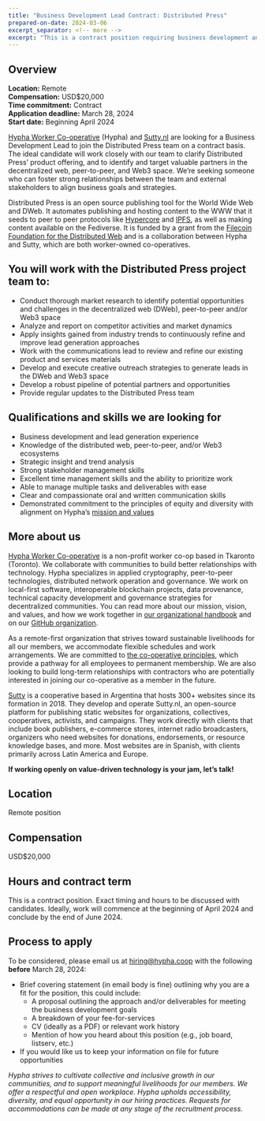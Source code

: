 ```yaml
---
title: "Business Development Lead Contract: Distributed Press" 
prepared-on-date: 2024-03-06
excerpt_separator: <!-- more -->
excerpt: "This is a contract position requiring business development and lead generation experience. We're looking for someone who can foster strong relationships between the team and external stakeholders."
---
```


## Overview

**Location:** Remote  
**Compensation:** USD$20,000   
**Time commitment:** Contract  
**Application deadline:**  March 28, 2024  
**Start date:** Beginning April 2024

[Hypha Worker Co-operative](https://hypha.coop) (Hypha) and [Sutty.nl](https://sutty.nl/) are looking for a Business Development Lead to join the Distributed Press team on a contract basis. The ideal candidate will work closely with our team to clarify Distributed Press’ product offering, and to identify and target valuable partners in the decentralized web, peer-to-peer, and Web3 space. We’re seeking someone who can foster strong relationships between the team and external stakeholders to align business goals and strategies.  
  
Distributed Press is an open source publishing tool for the World Wide Web and DWeb. It automates publishing and hosting content to the WWW that it seeds to peer to peer protocols like [Hypercore](https://holepunch.to/) and [IPFS](https://ipfs.tech/), as well as making content available on the Fediverse. It is funded by a grant from the [Filecoin Foundation for the Distributed Web](https://www.ffdweb.org/blog/building-distributed-press-a-publishing-tool-for-the-decentralized-web/) and is a collaboration between Hypha and Sutty, which are both worker-owned co-operatives.

## You will work with the Distributed Press project team to:

- Conduct thorough market research to identify potential opportunities and challenges in the decentralized web (DWeb), peer-to-peer and/or Web3 space  
- Analyze and report on competitor activities and market dynamics  
- Apply insights gained from industry trends to continuously refine and improve lead generation approaches  
- Work with the communications lead to review and refine our existing product and services materials  
- Develop and execute creative outreach strategies to generate leads in the DWeb and Web3 space  
- Develop a robust pipeline of potential partners and opportunities  
- Provide regular updates to the Distributed Press team  

## Qualifications and skills we are looking for

- Business development and lead generation experience
- Knowledge of the distributed web, peer-to-peer, and/or Web3 ecosystems 
- Strategic insight and trend analysis
- Strong stakeholder management skills
- Excellent time management skills and the ability to prioritize work
- Able to manage multiple tasks and deliverables with ease
- Clear and compassionate oral and written communication skills
- Demonstrated commitment to the principles of equity and diversity with alignment on Hypha’s [mission and values](https://handbook.hypha.coop/vision.html)

## More about us

[Hypha Worker Co-operative](https://hypha.coop/) is a non-profit worker co-op based in Tkaronto (Toronto). We collaborate with communities to build better relationships with technology. Hypha specializes in applied cryptography, peer-to-peer technologies, distributed network operation and governance. We work on local-first software, interoperable blockchain projects, data provenance, technical capacity development and governance strategies for decentralized communities. You can read more about our mission, vision, and values, and how we work together in [our organizational handbook](https://handbook.hypha.coop/) and on our [GitHub organization](https://github.com/hyphacoop). 

As a remote-first organization that strives toward sustainable livelihoods for all our members, we accommodate flexible schedules and work arrangements. We are committed to [the co-operative principles](https://www.ica.coop/en/cooperatives/cooperative-identity), which provide a pathway for all employees to permanent membership. We are also looking to build long-term relationships with contractors who are potentially interested in joining our co-operative as a member in the future. 

[Sutty](https://sutty.nl/en/) is a cooperative based in Argentina that hosts 300+ websites since its formation in 2018. They develop and operate Sutty.nl, an open-source platform for publishing static websites for organizations, collectives, cooperatives, activists, and campaigns. They work directly with clients that include book publishers, e-commerce stores, internet radio broadcasters, organizers who need websites for donations, endorsements, or resource knowledge bases, and more. Most websites are in Spanish, with clients primarily across Latin America and Europe.

**If working openly on value-driven technology is your jam, let’s talk!**

## Location

Remote position

## Compensation
USD$20,000

## Hours and contract term
This is a contract position. Exact timing and hours to be discussed with candidates. Ideally, work will commence at the beginning of April 2024 and conclude by the end of June 2024.

## Process to apply

To be considered, please email us at [hiring@hypha.coop](mailto:hiring@hypha.coop) with the following **before** March 28, 2024:

* Brief covering statement (in email body is fine) outlining why you are a fit for the position, this could include:
    * A proposal outlining the approach and/or deliverables for meeting the business development goals  
    * A breakdown of your fee-for-services  
    * CV (ideally as a PDF) or relevant work history  
    * Mention of how you heard about this position (e.g., job board, listserv, etc.)  
* If you would like us to keep your information on file for future opportunities  

*Hypha strives to cultivate collective and inclusive growth in our communities, and to support meaningful livelihoods for our members. We offer a respectful and open workplace. Hypha upholds accessibility, diversity, and equal opportunity in our hiring practices. Requests for accommodations can be made at any stage of the recruitment process.*